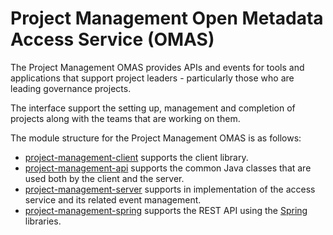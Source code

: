<!-- SPDX-License-Identifier: CC-BY-4.0 -->
<!-- Copyright Contributors to the ODPi Egeria project. -->

# Project Management Open Metadata Access Service (OMAS)

The Project Management OMAS provides APIs and events for tools and applications
that support project leaders - particularly those who are leading governance projects.

The interface support the setting up, management and completion of projects
along with the teams that are working on them.

The module structure for the Project Management OMAS is as follows:

* [project-management-client](project-management-client) supports the client library.
* [project-management-api](project-management-api) supports the common Java classes that are used both by the client and the server.
* [project-management-server](project-management-server) supports in implementation of the access service and its related event management.
* [project-management-spring](project-management-spring) supports the REST API using the [Spring](../../../developer-resources/Spring.md) libraries.
